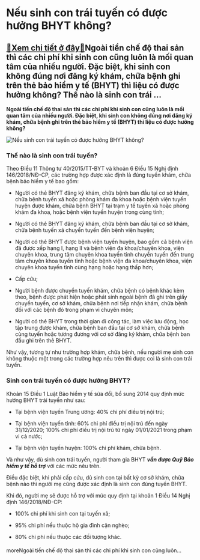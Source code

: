 Nếu sinh con trái tuyến có được hưởng BHYT không?
=================================================

[:gift:Xem chi tiết ở đây:gift:](https://hddtvn.com/neu-sinh-con-trai-tuyen-co-duoc-huong-bhyt-khong/)Ngoài tiền chế độ thai sản thì các chi phí khi sinh con cũng luôn là mối quan tâm của nhiều người. Đặc biệt, khi sinh con không đúng nơi đăng ký khám, chữa bệnh ghi trên thẻ bảo hiểm y tế (BHYT) thì liệu có được hưởng không? Thế nào là sinh con trái …
-----------------------------------------------------------------------------------------------------------------------------------------------------------------------------------------------------------------------------------------------------------

**Ngoài tiền chế độ thai sản thì các chi phí khi sinh con cũng luôn là mối quan tâm của nhiều người. Đặc biệt, khi sinh con không đúng nơi đăng ký khám, chữa bệnh ghi trên thẻ bảo hiểm y tế (BHYT) thì liệu có được hưởng không?**


![Nếu sinh con trái tuyến có được hưởng BHYT không?](https://hddtvn.com/wp-content/uploads/2021/01/newborn-child-relaxing-bed-after-bath-shower_85523-36.jpg)


### **Thế nào là sinh con trái tuyến?**


Theo Điều 11 Thông tư 40/2015/TT-BYT và khoản 6 Điều 15 Nghị định 146/2018/NĐ-CP, các trường hợp được xác định là đúng tuyến khám, chữa bệnh bảo hiểm y tế bao gồm:




* Người có thẻ BHYT đăng ký khám, chữa bệnh ban đầu tại cơ sở khám, chữa bệnh tuyến xã hoặc phòng khám đa khoa hoặc bệnh viện tuyến huyện được khám, chữa bệnh BHYT tại trạm y tế tuyến xã hoặc phòng khám đa khoa, hoặc bệnh viện tuyến huyện trong cùng tỉnh;

* Người có thẻ BHYT đăng ký khám, chữa bệnh ban đầu tại cơ sở khám, chữa bệnh tuyến xã chuyển tuyến đến bệnh viện huyện;

* Người có thẻ BHYT được bệnh viện tuyến huyện, bao gồm cả bệnh viện đã được xếp hạng I, hạng II và bệnh viện đa khoa/chuyên khoa, viện chuyên khoa, trung tâm chuyên khoa tuyến tỉnh chuyển tuyến đến trung tâm chuyên khoa tuyến tỉnh hoặc bệnh viện đa khoa/chuyên khoa, viện chuyên khoa tuyến tỉnh cùng hạng hoặc hạng thấp hơn;

* Cấp cứu;

* Người bệnh được chuyển tuyến khám, chữa bệnh có bệnh khác kèm theo, bệnh được phát hiện hoặc phát sinh ngoài bệnh đã ghi trên giấy chuyển tuyến, cơ sở khám, chữa bệnh nơi tiếp nhận khám, chữa bệnh đối với các bệnh đó trong phạm vi chuyên môn;

* Người có thẻ BHYT trong thời gian đi công tác, làm việc lưu động, học tập trung được khám, chữa bệnh ban đầu tại cơ sở khám, chữa bệnh cùng tuyến hoặc tương đương với cơ sở đăng ký khám, chữa bệnh ban đầu ghi trên thẻ BHYT.



Như vậy, tương tự như trường hợp khám, chữa bệnh, nếu người mẹ sinh con không thuộc một trong các trường hợp nêu trên thì được coi là sinh con trái tuyến.


### **Sinh con trái tuyến có được hưởng BHYT?**


Khoản 15 Điều 1 Luật Bảo hiểm y tế sửa đổi, bổ sung 2014 quy định mức hưởng BHYT trái tuyến như sau:




* Tại bệnh viện tuyến Trung ương: 40% chi phí điều trị nội trú;

* Tại bệnh viện tuyến tỉnh: 60% chi phí điều trị nội trú đến ngày 31/12/2020; 100% chi phí điều trị nội trú từ ngày 01/01/2021 trong phạm vi cả nước;

* Tại bệnh viện tuyến huyện: 100% chi phí khám, chữa bệnh.



Và như vậy, dù sinh con trái tuyến, người tham gia BHYT ***vẫn được Quỹ Bảo hiểm y tế hỗ trợ*** với các mức nêu trên.


Điều đặc biệt, khi phải cấp cứu, dù sinh con tại bất kỳ cơ sở khám, chữa bệnh nào thì người mẹ cũng được xác định là sinh con đúng tuyến BHYT.


Khi đó, người mẹ sẽ được hỗ trợ với mức quy định tại khoản 1 Điều 14 Nghị định 146/2018/NĐ-CP:




* 100% chi phí khi sinh con tại tuyến xã;

* 95% chi phí nếu thuộc hộ gia đình cận nghèo;

* 80% chi phí nếu thuộc các đối tượng khác.



#### 


moreNgoài tiền chế độ thai sản thì các chi phí khi sinh con cũng luôn…

